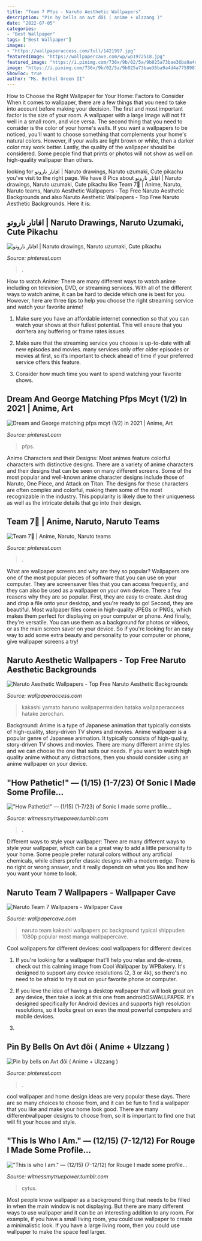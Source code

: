 ```yaml
---
title: "Team 7 Pfps - Naruto Aesthetic Wallpapers"
description: "Pin by bells on avt đôi ( anime + ulzzang )"
date: "2022-07-05"
categories:
- "Best Wallpaper"
tags: ["Best Wallpaper"]
images:
- "https://wallpaperaccess.com/full/1421997.jpg"
featuredImage: "https://wallpapercave.com/wp/wp1972518.jpg"
featured_image: "https://i.pinimg.com/736x/9b/02/5a/9b025a73bae36ba9a4d4a7758987e55e.jpg"
image: "https://i.pinimg.com/736x/9b/02/5a/9b025a73bae36ba9a4d4a7758987e55e.jpg"
ShowToc: true
author: "Ms. Bethel Green II"
---
```



How to Choose the Right Wallpaper for Your Home: Factors to Consider
When it comes to wallpaper, there are a few things that you need to take into account before making your decision. The first and most important factor is the size of your room. A wallpaper with a large image will not fit well in a small room, and vice versa. 
The second thing that you need to consider is the color of your home's walls. If you want a wallpapers to be noticed, you'll want to choose something that complements your home's natural colors. However, if your walls are light brown or white, then a darker color may work better. 
Lastly, the quality of the wallpaper should be considered. Some people find that prints or photos will not show as well on high-quality wallpaper than others.

	

		
looking for افاتار ناروتو | Naruto drawings, Naruto uzumaki, Cute pikachu you've visit to the right page. We have 8 Pics about افاتار ناروتو | Naruto drawings, Naruto uzumaki, Cute pikachu like Team 7💖 | Anime, Naruto, Naruto teams, Naruto Aesthetic Wallpapers - Top Free Naruto Aesthetic Backgrounds and also Naruto Aesthetic Wallpapers - Top Free Naruto Aesthetic Backgrounds. Here it is:
		
    
## افاتار ناروتو | Naruto Drawings, Naruto Uzumaki, Cute Pikachu

<img loading=lazy src="https://i.pinimg.com/736x/ff/ef/ab/ffefab4dc56002eae1f2ca64f89de7e9.jpg" onerror="this.onerror=null;this.src='https://tse2.mm.bing.net/th?id=OIP.aoAWTO6hHONiM3-FsBrZnQHaHa&amp;pid=15.1';" alt="افاتار ناروتو | Naruto drawings, Naruto uzumaki, Cute pikachu">

_Source: pinterest.com_

>. 

	

How to watch Anime: There are many different ways to watch anime including on television, DVD, or streaming services.
With all of the different ways to watch anime, it can be hard to decide which one is best for you. However, here are three tips to help you choose the right streaming service and watch your favorite anime!
1. Make sure you have an affordable internet connection so that you can watch your shows at their fullest potential. This will ensure that you don’tera any buffering or frame rates issues.

2. Make sure that the streaming service you choose is up-to-date with all new episodes and movies. many services only offer older episodes or movies at first, so it’s important to check ahead of time if your preferred service offers this feature.

3. Consider how much time you want to spend watching your favorite shows.

    
## Dream And George Matching Pfps Mcyt (1/2) In 2021 | Anime, Art

<img loading=lazy src="https://i.pinimg.com/originals/5c/0c/0e/5c0c0e00e778bbcd9dd2b1f7b99ac167.jpg" onerror="this.onerror=null;this.src='https://tse3.mm.bing.net/th?id=OIP.48LBUc82-I3NMqVgLSJGtQAAAA&amp;pid=15.1';" alt="Dream and George matching pfps mcyt (1/2) in 2021 | Anime, Art">

_Source: pinterest.com_

>pfps. 

	

Anime Characters and their Designs: Most animes feature colorful characters with distinctive designs.
There are a variety of anime characters and their designs that can be seen on many different screens. Some of the most popular and well-known anime character designs include those of Naruto, One Piece, and Attack on Titan. The designs for these characters are often complex and colorful, making them some of the most recognizable in the industry. This popularity is likely due to their uniqueness as well as the intricate details that go into their design.

    
## Team 7💖 | Anime, Naruto, Naruto Teams

<img loading=lazy src="https://i.pinimg.com/originals/bc/46/58/bc4658cfcd8b839253c14f1f8a149732.jpg" onerror="this.onerror=null;this.src='https://tse4.mm.bing.net/th?id=OIP.3tqNHBsXbw2viChESGV3kwHaFg&amp;pid=15.1';" alt="Team 7💖 | Anime, Naruto, Naruto teams">

_Source: pinterest.com_

>. 

	

What are wallpaper screens and why are they so popular?
Wallpapers are one of the most popular pieces of software that you can use on your computer. They are screensaver files that you can access frequently, and they can also be used as a wallpaper on your own device. There a few reasons why they are so popular. First, they are easy to create. Just drag and drop a file onto your desktop, and you're ready to go! Second, they are beautiful. Most wallpaper files come in high-quality JPEGs or PNGs, which makes them perfect for displaying on your computer or phone. And finally, they're versatile. You can use them as a background for photos or videos, or as the main screen saver on your device. So if you're looking for an easy way to add some extra beauty and personality to your computer or phone, give wallpaper screens a try!

    
## Naruto Aesthetic Wallpapers - Top Free Naruto Aesthetic Backgrounds

<img loading=lazy src="https://wallpaperaccess.com/full/1421997.jpg" onerror="this.onerror=null;this.src='https://tse3.mm.bing.net/th?id=OIP.HUIO_Eg0Tfpd0qGuBXaj9wHaJ4&amp;pid=15.1';" alt="Naruto Aesthetic Wallpapers - Top Free Naruto Aesthetic Backgrounds">

_Source: wallpaperaccess.com_

>kakashi yamato haruno wallpapermaiden hataka wallpaperaccess hatake zerochan. 

	

Background: Anime is a type of Japanese animation that typically consists of high-quality, story-driven TV shows and movies.
Anime wallpaper is a popular genre of Japanese animation. It typically consists of high-quality, story-driven TV shows and movies. There are many different anime styles and we can choose the one that suits our needs. If you want to watch high quality anime without any distractions, then you should consider using an anime wallpaper on your device.

    
## &quot;How Pathetic!&quot; — (1/15) (1-7/23) Of Sonic I Made Some Profile...

<img loading=lazy src="https://66.media.tumblr.com/b254ee0bbc0c93ce9807a192397428dc/tumblr_prtuhyKNc01tyycdz_640.png" onerror="this.onerror=null;this.src='https://tse4.mm.bing.net/th?id=OIP.QVsdKsv962btGBDXUrOR4wHaHa&amp;pid=15.1';" alt="&quot;How Pathetic!&quot; — (1/15) (1-7/23) of Sonic I made some profile...">

_Source: witnessmytruepower.tumblr.com_

>. 

	

Different ways to style your wallpaper:
There are many different ways to style your wallpaper, which can be a great way to add a little personality to your home. Some people prefer natural colors without any artificial chemicals, while others prefer classic designs with a modern edge. There is no right or wrong answer, and it really depends on what you like and how you want your home to look.

    
## Naruto Team 7 Wallpapers - Wallpaper Cave

<img loading=lazy src="https://wallpapercave.com/wp/wp1972518.jpg" onerror="this.onerror=null;this.src='https://tse2.mm.bing.net/th?id=OIP.aNGotu-hYx4o3Ev5qXI-SQHaFj&amp;pid=15.1';" alt="Naruto Team 7 Wallpapers - Wallpaper Cave">

_Source: wallpapercave.com_

>naruto team kakashi wallpapers pc background typical shippuden 1080p popular most manga wallpapercave. 

	

Cool wallpapers for different devices:
cool wallpapers for different devices 

1. If you're looking for a wallpaper that'll help you relax and de-stress, check out this calming image from Cool Wallpaper by WPBakery. It's designed to support any device resolutions (2, 3 or 4k), so there's no need to be afraid to try it out on your favorite phone or computer.

2. If you love the idea of having a desktop wallpaper that will look great on any device, then take a look at this one from androidOSWALLPAPER. It's designed specifically for Android devices and supports high resolution resolutions, so it looks great on even the most powerful computers and mobile devices.

3.

    
## Pin By Bells On Avt đôi ( Anime + Ulzzang )

<img loading=lazy src="https://i.pinimg.com/736x/9b/02/5a/9b025a73bae36ba9a4d4a7758987e55e.jpg" onerror="this.onerror=null;this.src='https://tse3.mm.bing.net/th?id=OIP.dMC4Ds3GIlpB78UL2HArTwHaHa&amp;pid=15.1';" alt="Pin by bells on Avt đôi ( Anime + Ulzzang )">

_Source: pinterest.com_

>. 

	

cool wallpaper and home design ideas are very popular these days. There are so many choices to choose from, and it can be fun to find a wallpaper that you like and make your home look good. There are many differentwallpaper designs to choose from, so it is important to find one that will fit your house and style.

    
## &quot;This Is Who I Am.&quot; — (12/15) (7-12/12) For Rouge I Made Some Profile...

<img loading=lazy src="https://64.media.tumblr.com/fcf90a192e934c8d377b922450995294/317ec2720177c033-72/s1280x1920/614974e7da121a049b3db62e3509a2932ad814d4.jpg" onerror="this.onerror=null;this.src='https://tse4.mm.bing.net/th?id=OIP.hYC4zZhI57ZHbZmSld6X-gHaFu&amp;pid=15.1';" alt="&quot;This is who I am.&quot; — (12/15) (7-12/12) for Rouge I made some profile...">

_Source: witnessmytruepower.tumblr.com_

>cytus. 

	

Most people know wallpaper as a background thing that needs to be filled in when the main window is not displaying. But there are many different ways to use wallpaper and it can be an interesting addition to any room. For example, if you have a small living room, you could use wallpaper to create a minimalistic look. If you have a large living room, then you could use wallpaper to make the space feel larger.

